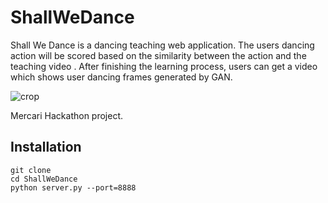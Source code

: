 # ShallWeDance

Shall We Dance is a dancing teaching web application. The users dancing action will be scored based on the similarity between the action and the teaching video . After finishing the learning process, users can get a video which shows user dancing frames generated by GAN.

![crop](static/gif/crop.gif)

Mercari Hackathon project.

## Installation

```
git clone
cd ShallWeDance
python server.py --port=8888
```

